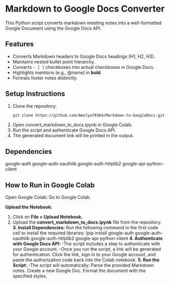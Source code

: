 # Markdown to Google Docs Converter

This Python script converts markdown meeting notes into a well-formatted Google Document using the Google Docs API.

## Features
- Converts Markdown headers to Google Docs headings (H1, H2, H3).
- Maintains nested bullet point hierarchy.
- Converts `- [ ]` checkboxes into actual checkboxes in Google Docs.
- Highlights mentions (e.g., @name) in **bold**.
- Formats footer notes distinctly.

## Setup Instructions

1. Clone the repository:
   ```bash
   git clone https://github.com/Amulya78364/Markdown-to-GoogleDocs.git
2. Open convert_markdown_to_docs.ipynb in Google Colab.
3. Run the script and authenticate Google Docs API.
4. The generated document link will be printed in the output.

## Dependencies
google-auth
google-auth-oauthlib
google-auth-httplib2
google-api-python-client

## How to Run in Google Colab
Open Google Colab: Go to Google Colab.

**Upload the Notebook:**
1. Click on **File > Upload Notebook.**
2. Upload the **convert_markdown_to_docs.ipynb** file from the repository.
**3. Install Dependencies:** Run the following command in the first code cell to install the required libraries:
!pip install google-auth google-auth-oauthlib google-auth-httplib2 google-api-python-client
**4. Authenticate with Google Docs API:**
-The script includes a step to authenticate with your Google account.
-Once you run the script, a link will be generated for authentication. Click the link, sign in to your Google account, and paste the authorization code back into the Colab notebook.
**5. Run the Script:**
-The script will automatically:
    Parse the provided Markdown notes.
    Create a new Google Doc.
    Format the document with the specified styles.

